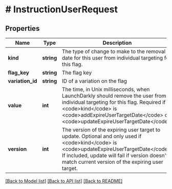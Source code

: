 # # InstructionUserRequest

## Properties

Name | Type | Description | Notes
------------ | ------------- | ------------- | -------------
**kind** | **string** | The type of change to make to the removal date for this user from individual targeting for this flag. |
**flag_key** | **string** | The flag key |
**variation_id** | **string** | ID of a variation on the flag |
**value** | **int** | The time, in Unix milliseconds, when LaunchDarkly should remove the user from individual targeting for this flag. Required if &lt;code&gt;kind&lt;/code&gt; is &lt;code&gt;addExpireUserTargetDate&lt;/code&gt; or &lt;code&gt;updateExpireUserTargetDate&lt;/code&gt;. | [optional]
**version** | **int** | The version of the expiring user target to update. Optional and only used if &lt;code&gt;kind&lt;/code&gt; is &lt;code&gt;updateExpireUserTargetDate&lt;/code&gt;. If included, update will fail if version doesn&#39;t match current version of the expiring user target. | [optional]

[[Back to Model list]](../../README.md#models) [[Back to API list]](../../README.md#endpoints) [[Back to README]](../../README.md)
